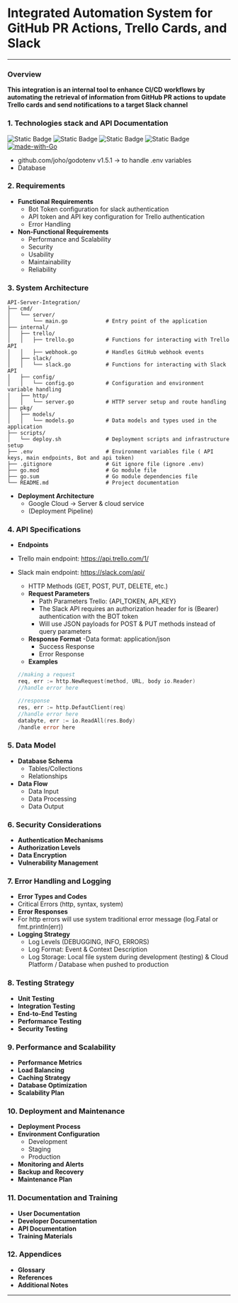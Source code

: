 # **Integrated Automation System for GitHub PR Actions, Trello Cards, and Slack**
-------------------------

### **Overview**
**This integration is an internal tool to enhance CI/CD workflows by automating the retrieval of information from GitHub PR actions to update Trello cards and send notifications to a target Slack channel**

### 1. **Technologies stack and API Documentation**


![Static Badge](https://img.shields.io/badge/Trello-API-blue?logo=Trello&link=https%3A%2F%2Fdeveloper.atlassian.com%2Fcloud%2Ftrello%2Frest%2Fapi-group-actions%2F%23api-group-actions)
![Static Badge](https://img.shields.io/badge/Slack-API-orange?logo=Slack&link=https%3A%2F%2Fapi.slack.com%2Fweb)
![Static Badge](https://img.shields.io/badge/Github-REST-white?logo=Github&link=https%3A%2F%2Fdocs.github.com%2Fen%2Frest%2Factions%2Fworkflow-jobs%3FapiVersion%3D2022-11-28)
![Static Badge](https://img.shields.io/badge/Cloud-platform-red?logo=Google%20Cloud&cacheSeconds=https%3A%2F%2Fcloud.google.com%2F)
[![made-with-Go](https://img.shields.io/badge/Made%20with-Go-1f425f.svg)](https://go.dev/) 

- github.com/joho/godotenv v1.5.1 -> to handle .env variables
- Database
  
### 2. **Requirements**
   - **Functional Requirements**
     - Bot Token configuration for slack authentication
     - API token and API key configuration for Trello authentication
     - Error Handling
   - **Non-Functional Requirements**
     - Performance and Scalability
     - Security
     - Usability
     - Maintainability
     - Reliability

### 3. **System Architecture**
```
API-Server-Integration/
├── cmd/
│   └── server/
│       └── main.go            # Entry point of the application
├── internal/
│   ├── trello/
│   │   ├── trello.go          # Functions for interacting with Trello API
│   │   ├── webhook.go         # Handles GitHub webhook events
│   ├── slack/
│   │   └── slack.go           # Functions for interacting with Slack API
│   ├── config/
│   │   └── config.go          # Configuration and environment variable handling
│   ├── http/
│   │   └── server.go          # HTTP server setup and route handling
├── pkg/
│   ├── models/
│   │   └── models.go          # Data models and types used in the application
├── scripts/
│   └── deploy.sh              # Deployment scripts and infrastructure setup
├── .env                       # Environment variables file ( API keys, main endpoints, Bot and api token)
├── .gitignore                 # Git ignore file (ignore .env)
├── go.mod                     # Go module file
├── go.sum                     # Go module dependencies file
└── README.md                  # Project documentation
```
   - **Deployment Architecture**
     - Google Cloud -> Server & cloud service
     - (Deployment Pipeline)

### 4. **API Specifications**
   - **Endpoints**
- Trello main endpoint: https://api.trello.com/1/
- Slack main endpoint: https://slack.com/api/

     - HTTP Methods (GET, POST, PUT, DELETE, etc.)
   - **Request Parameters**
     - Path Parameters Trello: {API_TOKEN, API_KEY}
     - The Slack API requires an authorization header for is (Bearer) authentication with the BOT token
     - Will use JSON payloads for POST & PUT methods instead of query parameters 
   - **Response Format**
     -Data format: application/json
     - Success Response
     - Error Response
   - **Examples**
  ```go
  //making a request
  req, err := http.NewRequest(method, URL, body io.Reader)
  //handle error here

  //response
  res, err := http.DefautClient(req)
  //handle error here
  databyte, err := io.ReadAll(res.Body)
  /handle error here
  ```

### 5. **Data Model**
   - **Database Schema**
     - Tables/Collections
     - Relationships
   - **Data Flow**
     - Data Input
     - Data Processing
     - Data Output

### 6. **Security Considerations**
   - **Authentication Mechanisms**
   - **Authorization Levels**
   - **Data Encryption**
   - **Vulnerability Management**

### 7. **Error Handling and Logging**
   - **Error Types and Codes**
   - Critical Errors (http, syntax, system)
   - **Error Responses**
   - For http errors will use system traditional error message (log.Fatal or fmt.println(err))
   - **Logging Strategy**
     - Log Levels (DEBUGGING, INFO, ERRORS)
     - Log Format: Event & Context Description
     - Log Storage: Local file system during development (testing) & Cloud Platform / Database when pushed to production
### 8. **Testing Strategy**
   - **Unit Testing**
   - **Integration Testing**
   - **End-to-End Testing**
   - **Performance Testing**
   - **Security Testing**

### 9. **Performance and Scalability**
   - **Performance Metrics**
   - **Load Balancing**
   - **Caching Strategy**
   - **Database Optimization**
   - **Scalability Plan**

### 10. **Deployment and Maintenance**
   - **Deployment Process**
   - **Environment Configuration**
     - Development
     - Staging
     - Production
   - **Monitoring and Alerts**
   - **Backup and Recovery**
   - **Maintenance Plan**

### 11. **Documentation and Training**
   - **User Documentation**
   - **Developer Documentation**
   - **API Documentation**
   - **Training Materials**


### 12. **Appendices**
   - **Glossary**
   - **References**
   - **Additional Notes**

---


